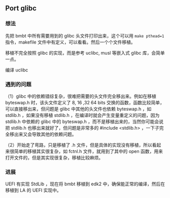 ## Port glibc

### 想法

先把 bmbt 中所有需要用到的 glibc 头文件打印出来，这个可以用 `make pthead=1` 指令，makefile 文件中有定义，可以看看。然后一个个文件移植。

移植不完全按照 glibc 的实现，而是参考 uclibc, musl 等嵌入式 glibc 库，会简单一点。

编译 uclibc



### 遇到的问题

（1）glibc 中的依赖错综复杂，很难把需要的头文件完全移出来。例如在移植 byteswap.h 时，该头文件定义了 8, 16 ,32 64 bits 交换的函数，函数比较简单，可以直接移出来，但问题是 glibc 中其他的头文件也依赖 byteswap.h ，如 stdlib.h ，如果没有移植 stdlib.h ，在编译时就会产生变量重定义的问题，因为 stdlib.h 中依赖的 glibc 中的 byteswap.h ，而不是移植出来的，当然你可能会说把 stdlib.h 也移出来就好了，但问题是非常多的 #include <stdlib.h> ，一下子完全移出来又会导致其他的依赖问题。

（2）开始走了弯路，只是移植了 .h 文件，但是具体的实现没有移植，所以看起来很简单的移植其实很复杂，如 fctnl.h 文件，就用到了其中的 open 函数，用来打开文件的，但是其实现很复杂，移植比较麻烦。

### 进展

UEFI 有实现 StdLib ，现在将 bmbt 移植到 edk2 中，确保能正常的编译，然后在移植到 LA 的 UEFI 实现中。
